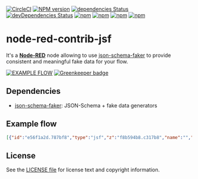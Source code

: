 [![CircleCI](https://img.shields.io/circleci/project/github/ymedlop/node-red-contrib-jsf.svg)](https://circleci.com/gh/ymedlop/node-red-contrib-jsf/tree/master)
[![NPM version](https://badge.fury.io/js/node-red-contrib-jsf.svg)](http://badge.fury.io/js/node-red-contrib-jsf)
[![dependencies Status](https://david-dm.org/ymedlop/node-red-contrib-jsf/status.svg)](https://david-dm.org/ymedlop/node-red-contrib-jsf)
[![devDependencies Status](https://david-dm.org/ymedlop/node-red-contrib-jsf/dev-status.svg)](https://david-dm.org/ymedlop/node-red-contrib-jsf?type=dev)
[![npm](https://img.shields.io/npm/dw/node-red-contrib-jsf.svg)](https://www.npmjs.com/package/node-red-contrib-jsf)
[![npm](https://img.shields.io/npm/dm/node-red-contrib-jsf.svg)](https://www.npmjs.com/package/node-red-contrib-jsf)
[![npm](https://img.shields.io/npm/dy/node-red-contrib-jsf.svg)](https://www.npmjs.com/package/node-red-contrib-jsf)
[![npm](https://img.shields.io/npm/dt/node-red-contrib-jsf.svg)](https://www.npmjs.com/package/node-red-contrib-jsf)

node-red-contrib-jsf
===================

It's  a [**Node-RED**](http://nodered.org/) node allowing to use [json-schema-faker](https://github.com/json-schema-faker/json-schema-faker) to provide consistent and meaningful fake data for your flow.

[![EXAMPLE FLOW](https://i.imgur.com/DYCEosX.png)](https://i.imgur.com/DYCEosX.png) [![Greenkeeper badge](https://badges.greenkeeper.io/ymedlop/node-red-contrib-jsf.svg)](https://greenkeeper.io/)

## Dependencies

* [json-schema-faker](https://github.com/json-schema-faker/json-schema-faker): JSON-Schema + fake data generators 

## Example flow

```json
[{"id":"e56f1a2d.787bf8","type":"jsf","z":"f8b594b8.c317b8","name":"","field":"payload","fieldType":"msg","lang":"az","x":410,"y":60,"wires":[["15103ac0.294bc5"]]}]
```

License
-------

See the [LICENSE file](LICENSE) for license text and copyright information.
